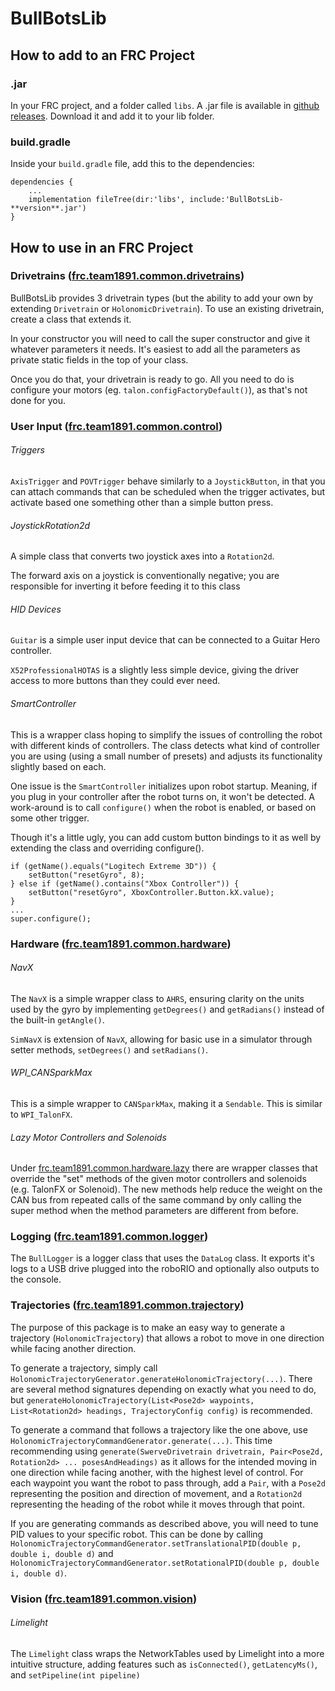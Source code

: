 # BullBotsLib
## How to add to an FRC Project
### .jar
In your FRC project, and a folder called `libs`. A .jar file is available in 
[github releases](https://github.com/bullbots/BullBotsLib/releases).  Download it and add it to 
your lib folder.
### build.gradle
Inside your `build.gradle` file, add this to the dependencies:
```
dependencies {
    ...
    implementation fileTree(dir:'libs', include:'BullBotsLib-**version**.jar')
}
```

## How to use in an FRC Project
### Drivetrains ([frc.team1891.common.drivetrains](https://github.com/bullbots/BullBotsLib/tree/main/src/main/java/frc/team1891/common/drivetrains))
BullBotsLib provides 3 drivetrain types (but the ability to add your own by extending `Drivetrain` or 
`HolonomicDrivetrain`).  To use an existing drivetrain, create a class that extends it.

In your constructor you will need to call the super constructor and give it whatever parameters it needs.  It's easiest
to add all the parameters as private static fields in the top of your class.

Once you do that, your drivetrain is ready to go.  All you need to do is configure your motors (eg. `talon.configFactoryDefault()`), as that's not done for you.

### User Input ([frc.team1891.common.control](https://github.com/bullbots/BullBotsLib/tree/main/src/main/java/frc/team1891/common/control))
###### Triggers
`AxisTrigger` and `POVTrigger` behave similarly to a `JoystickButton`, in that you can attach commands that can be
scheduled when the trigger activates, but activate based one something other than a simple button press.
###### JoystickRotation2d
A simple class that converts two joystick axes into a `Rotation2d`.

The forward axis on a joystick is conventionally negative; you are responsible for inverting it before feeding it to
this class
###### HID Devices
`Guitar` is a simple user input device that can be connected to a Guitar Hero controller.

`X52ProfessionalHOTAS` is a slightly less simple device, giving the driver access to more buttons than they could ever
need.
###### SmartController
This is a wrapper class hoping to simplify the issues of controlling the robot with different kinds of controllers.  The
class detects what kind of controller you are using (using a small number of presets) and adjusts its functionality
slightly based on each.

One issue is the `SmartController` initializes upon robot startup.  Meaning, if you plug in your controller after the
robot turns on, it won't be detected.  A work-around is to call `configure()` when the robot is enabled, or based on
some other trigger.

Though it's a little ugly, you can add custom button bindings to it as well by extending the class and overriding
configure().
```
if (getName().equals("Logitech Extreme 3D")) {
    setButton("resetGyro", 8);
} else if (getName().contains("Xbox Controller")) {
    setButton("resetGyro", XboxController.Button.kX.value);
} 
...
super.configure();
```
### Hardware ([frc.team1891.common.hardware](https://github.com/bullbots/BullBotsLib/tree/main/src/main/java/frc/team1891/common/hardware))
###### NavX
The `NavX` is a simple wrapper class to `AHRS`, ensuring clarity on the units used by the gyro by implementing
`getDegrees()` and `getRadians()` instead of the built-in `getAngle()`.

`SimNavX` is extension of `NavX`, allowing for basic use in a simulator through setter methods, `setDegrees()` and
`setRadians()`.

###### WPI_CANSparkMax
This is a simple wrapper to `CANSparkMax`, making it a `Sendable`.  This is similar to `WPI_TalonFX`.

###### Lazy Motor Controllers and Solenoids
Under [frc.team1891.common.hardware.lazy](https://github.com/bullbots/BullBotsLib/tree/main/src/main/java/frc/team1891/common/hardware/lazy)
there are wrapper classes that override the "set" methods of the given motor controllers and solenoids (e.g. TalonFX or
Solenoid).  The new methods help reduce the weight on the CAN bus from repeated calls of the same command by only
calling the super method when the method parameters are different from before.

### Logging ([frc.team1891.common.logger](https://github.com/bullbots/BullBotsLib/tree/main/src/main/java/frc/team1891/common/logger))
The `BullLogger` is a logger class that uses the `DataLog` class.  It exports it's logs to a USB drive plugged into the
roboRIO and optionally also outputs to the console.

### Trajectories ([frc.team1891.common.trajectory](https://github.com/bullbots/BullBotsLib/tree/main/src/main/java/frc/team1891/common/trajectory))
The purpose of this package is to make an easy way to generate a trajectory (`HolonomicTrajectory`) that allows a robot to move in one direction
while facing another direction.

To generate a trajectory, simply call `HolonomicTrajectoryGenerator.generateHolonomicTrajectory(...)`.  There are several
method signatures depending on exactly what you need to do, but
`generateHolonomicTrajectory(List<Pose2d> waypoints, List<Rotation2d> headings, TrajectoryConfig config)` is
recommended.

To generate a command that follows a trajectory like the one above, use
`HolonomicTrajectoryCommandGenerator.generate(...)`.  This time recommending using
`generate(SwerveDrivetrain drivetrain, Pair<Pose2d, Rotation2d> ... posesAndHeadings)` as it allows for the intended
moving in one direction while facing another, with the highest level of control.  For each waypoint you want the robot
to pass through, add a `Pair`, with a `Pose2d` representing the position and direction of movement, and a `Rotation2d`
representing the heading of the robot while it moves through that point.

If you are generating commands as described above, you will need to tune PID values to your specific robot.  This can be
done by calling `HolonomicTrajectoryCommandGenerator.setTranslationalPID(double p, double i, double d)` and
`HolonomicTrajectoryCommandGenerator.setRotationalPID(double p, double i, double d)`.

### Vision ([frc.team1891.common.vision](https://github.com/bullbots/BullBotsLib/tree/main/src/main/java/frc/team1891/common/vision))
###### Limelight
The `Limelight` class wraps the NetworkTables used by Limelight into a more intuitive structure, adding features such as
`isConnected()`, `getLatencyMs()`, and `setPipeline(int pipeline)`
